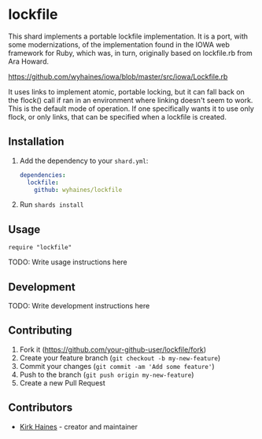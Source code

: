# lockfile

This shard implements a portable lockfile implementation. It is a port, with some modernizations, of the implementation found in the IOWA web framework for Ruby, which was, in turn, originally based on lockfile.rb from Ara Howard.

https://github.com/wyhaines/iowa/blob/master/src/iowa/Lockfile.rb

It uses links to implement atomic, portable locking, but it can fall back on the flock() call if ran in an environment where linking doesn't seem to work. This is the default mode of operation. If one specifically wants it to use only
flock, or only links, that can be specified when a lockfile is created.

## Installation

1. Add the dependency to your `shard.yml`:

   ```yaml
   dependencies:
     lockfile:
       github: wyhaines/lockfile
   ```

2. Run `shards install`

## Usage

```crystal
require "lockfile"
```

TODO: Write usage instructions here

## Development

TODO: Write development instructions here

## Contributing

1. Fork it (<https://github.com/your-github-user/lockfile/fork>)
2. Create your feature branch (`git checkout -b my-new-feature`)
3. Commit your changes (`git commit -am 'Add some feature'`)
4. Push to the branch (`git push origin my-new-feature`)
5. Create a new Pull Request

## Contributors

- [Kirk Haines](https://github.com/wyhaines) - creator and maintainer
